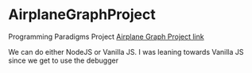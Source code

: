 # AirplaneGraphProject
Programming Paradigms Project
[Airplane Graph Project link](https://axyl-casc.github.io/AirplaneGraphProject/)


We can do either NodeJS or Vanilla JS. I was leaning towards Vanilla JS since we get to use the debugger



